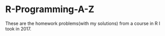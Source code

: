 # R-Programming-A-Z

These are the homework problems(with my solutions) from a course in R I took in 2017.
